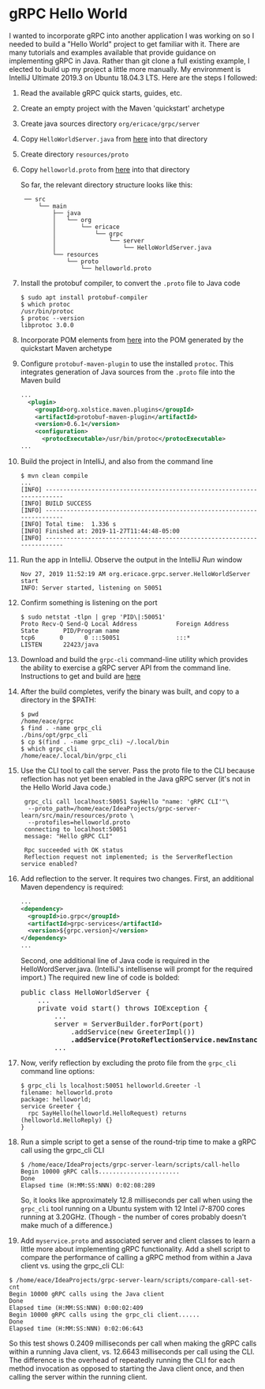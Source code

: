 # gRPC Hello World

I wanted to incorporate gRPC into another application I was working on so I needed to build a "Hello World" project to get familiar with it. There are many tutorials and examples available that provide guidance on implementing gRPC in Java. Rather than git clone a full existing example, I elected to build up my project a little more manually. My environment is IntelliJ Ultimate 2019.3 on Ubuntu 18.04.3 LTS. Here are the steps I followed:

1. Read the available gRPC quick starts, guides, etc.
2. Create an empty project with the Maven 'quickstart' archetype
3. Create java sources directory `org/ericace/grpc/server`
4. Copy `HelloWorldServer.java` from [here](https://github.com/grpc/grpc-java/blob/master/examples/src/main/java/io/grpc/examples/helloworld) into that directory
5. Create directory `resources/proto`
6. Copy `helloworld.proto` from [here](https://github.com/grpc/grpc-java/blob/81da3eb95be37fa0647ce8da2e19de96ab84c600/examples/src/main/proto) into that directory

    So far, the relevant directory structure looks like this:
    ```
     ── src
         └── main
             ├── java
             │   └── org
             │       └── ericace
             │           └── grpc
             │               └── server
             │                   └── HelloWorldServer.java
             └── resources
                 └── proto
                     └── helloworld.proto
    ```
7. Install the protobuf compiler, to convert the `.proto` file to Java code
    ```shell script
    $ sudo apt install protobuf-compiler
    $ which protoc
    /usr/bin/protoc
    $ protoc --version
    libprotoc 3.0.0
    ```
8. Incorporate POM elements from [here](https://github.com/grpc/grpc-java/blob/master/examples/pom.xml) into the POM generated by the quickstart Maven archetype
9. Configure `protobuf-maven-plugin` to  use the installed `protoc`. This integrates generation of Java sources from the `.proto` file into the Maven build
    ```xml
    ...
      <plugin>
        <groupId>org.xolstice.maven.plugins</groupId>
        <artifactId>protobuf-maven-plugin</artifactId>
        <version>0.6.1</version>
        <configuration>
          <protocExecutable>/usr/bin/protoc</protocExecutable>
    ...
    ```
10. Build the project in IntelliJ, and also from the command line
    ```shell script
    $ mvn clean compile
    ...
    [INFO] ------------------------------------------------------------------------
    [INFO] BUILD SUCCESS
    [INFO] ------------------------------------------------------------------------
    [INFO] Total time:  1.336 s
    [INFO] Finished at: 2019-11-27T11:44:48-05:00
    [INFO] ------------------------------------------------------------------------
    ```
11. Run the app in IntelliJ. Observe the output in the IntelliJ _Run_ window
    ```
    Nov 27, 2019 11:52:19 AM org.ericace.grpc.server.HelloWorldServer start
    INFO: Server started, listening on 50051
    ```
12. Confirm something is listening on the port
    ```
    $ sudo netstat -tlpn | grep 'PID\|:50051'
    Proto Recv-Q Send-Q Local Address           Foreign Address         State       PID/Program name    
    tcp6       0      0 :::50051                :::*                    LISTEN      22423/java 
    ```
13. Download and build the `grpc-cli` command-line utility which provides the ability to exercise a gRPC server API from the command line. Instructions to get and build are [here](https://github.com/grpc/grpc/blob/master/BUILDING.md)

14. After the build completes, verify the binary was built, and copy to a directory in the $PATH:
    ```shell script
    $ pwd
    /home/eace/grpc
    $ find . -name grpc_cli
    ./bins/opt/grpc_cli
    $ cp $(find . -name grpc_cli) ~/.local/bin
    $ which grpc_cli
    /home/eace/.local/bin/grpc_cli
    ```
15. Use the CLI tool to call the server. Pass the proto file to the CLI because reflection has not yet been enabled in the Java gRPC server (it's not in the Hello World Java code.)
    ```shell script
     grpc_cli call localhost:50051 SayHello "name: 'gRPC CLI'"\
      --proto_path=/home/eace/IdeaProjects/grpc-server-learn/src/main/resources/proto \
      --protofiles=helloworld.proto
     connecting to localhost:50051
     message: "Hello gRPC CLI"

     Rpc succeeded with OK status
     Reflection request not implemented; is the ServerReflection service enabled?
    ```
16. Add reflection to the server. It requires two changes. First, an additional Maven dependency is required:
    ```xml
    ...
    <dependency>
      <groupId>io.grpc</groupId>
      <artifactId>grpc-services</artifactId>
      <version>${grpc.version}</version>
    </dependency>
    ...
    ```
    Second, one additional line of Java code is required in the HelloWordServer.java. (IntelliJ's intellisense will prompt for the required import.) The required new line of code is bolded:
    <pre>
    public class HelloWorldServer {
        ...
        private void start() throws IOException {
            ...
            server = ServerBuilder.forPort(port)
                .addService(new GreeterImpl())
                <b>.addService(ProtoReflectionService.newInstance())</b>
            ...
    </pre>
17. Now, verify reflection by excluding the proto file from the `grpc_cli` command line options:
    ```shell script
    $ grpc_cli ls localhost:50051 helloworld.Greeter -l
    filename: helloworld.proto
    package: helloworld;
    service Greeter {
      rpc SayHello(helloworld.HelloRequest) returns (helloworld.HelloReply) {}
    }
    ```
18. Run a simple script to get a sense of the round-trip time to make a gRPC call using the grpc_cli CLI 
    ```shell script
    $ /home/eace/IdeaProjects/grpc-server-learn/scripts/call-hello
    Begin 10000 gRPC calls.......................
    Done
    Elapsed time (H:MM:SS:NNN) 0:02:08:289
    ```
    So, it looks like approximately 12.8 milliseconds per call when using the `grpc_cli` tool running on a Ubuntu system with 12 Intel i7-8700 cores running at 3.20GHz. (Though - the number of cores probably doesn't make much of a difference.)
19. Add `myservice.proto` and associated server and client classes to learn a little more about implementing gRPC functionality. Add a shell script to compare the performance of calling a gRPC method from within a Java client vs. using the grpc_cli CLI:
   ```shell script
   $ /home/eace/IdeaProjects/grpc-server-learn/scripts/compare-call-set-cnt
   Begin 10000 gRPC calls using the Java client
   Done
   Elapsed time (H:MM:SS:NNN) 0:00:02:409
   Begin 10000 gRPC calls using the grpc_cli client......
   Done
   Elapsed time (H:MM:SS:NNN) 0:02:06:643
   ```
   So this test shows 0.2409 milliseconds per call when making the gRPC calls within a running Java client, vs. 12.6643 milliseconds per call using the CLI. The difference is the overhead of repeatedly running the CLI for each method invocation as opposed to starting the Java client once, and then calling the server within the running client.
